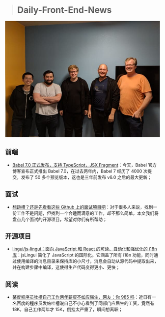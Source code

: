 > # Daily-Front-End-News

[![cover][img]][link]

[img]: https://github.com/fengshangwuqi/Daily-Front-End-News/blob/master/history/2018/08/28/Babel-7-Released.jpg "Babel 7.0 正式发布，支持 TypeScript，JSX Fragment"
[link]: https://babeljs.io/blog/2018/08/27/7.0.0

## 前端

- [Babel 7.0 正式发布，支持 TypeScript，JSX Fragment](https://babeljs.io/blog/2018/08/27/7.0.0)：今天，Babel 官方博客宣布正式推出 Babel 7.0，在过去两年内，Babel 7 经历了 4000 次提交，发布了 50 多个预览版本，这也是三年前发布 v6.0 之后的最大更新；

## 面试

- [想跳槽？还是先看看这些 Github 上的面试项目吧](https://mp.weixin.qq.com/s/S4fHZv9dMxHuZz1QNkJsGQ)：对于很多人来说，找到一份工作不是问题，但找到一个合适而满意的工作，却不那么简单。本文我们将盘点几个面试的开源项目，希望对你们有所帮助；

## 开源项目

- [lingui/js-lingui：面向 JavaScript 和 React 的可读、自动化和强优化的 i18n 库](https://github.com/lingui/js-lingui)：jsLingui 简化了 JavaScript 的国际化。它涵盖了所有 i18n 功能，同时通过使用编译的消息目录来保持库的小尺寸，消息会自动从源代码中提取出来，并在构建步骤中编译，这使得生产代码变得更小、更快；

## 阅读

- [某度程序员吐槽自己工作两年薪资不如应届生，网友：你 985 吗](https://mp.weixin.qq.com/s/023tXn0CPQIsu5kyGpZKAA)：近日有一名百度的程序员发帖吐槽说自己不小心看到了同部门应届生的工资，竟然有 18K，自己工作两年才 15K，倒挂太严重了，瞬间想离职；
